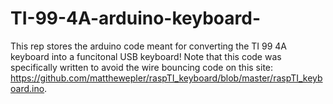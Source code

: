 # TI-99-4A-arduino-keyboard-
This rep stores the arduino code meant for converting the TI 99 4A keyboard into a funcitonal USB keyboard! Note that this code was specifically written to avoid the wire bouncing code on this site: https://github.com/matthewepler/raspTI_keyboard/blob/master/raspTI_keyboard.ino.
